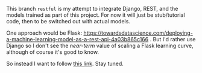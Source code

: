 This branch `restful` is my attempt to integrate Django, REST, and the models trained as part of this project.
For now it will just be stub/tutorial code, then to be switched out with actual models.

One approach would be Flask: 
https://towardsdatascience.com/deploying-a-machine-learning-model-as-a-rest-api-4a03b865c166
. But I'd rather use Django so I don't see the *near-term* value of scaling a Flask learning curve, although of course 
it's good to know.

So instead I want to follow 
[this link](https://medium.com/@mahdi04/train-predict-simple-machine-learning-models-with-django-rest-76ce46bf2868). Stay tuned.
